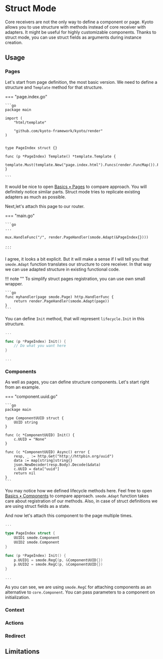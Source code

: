 
# Struct Mode

Core receivers are not the only way to define a component or page.
Kyoto allows you to use structure with methods instead of core receiver with adapters.
It might be useful for highly customizable components.
Thanks to struct mode, you can use struct fields as arguments during instance creation.

## Usage

### Pages

Let's start from page definition, the most basic version.
We need to define a structure and `Template` method for that structure.

=== "page.index.go"

	```go
	package main

	import (
		"html/template"

		"github.com/kyoto-framework/kyoto/render"
	)


	type PageIndex struct {}

	func (p *PageIndex) Template() *template.Template {
		template.Must(template.New("page.index.html").Funcs(render.FuncMap()).ParseGlob("*.html"))
	}
	
	```

It would be nice to open [Basics • Pages](basics/pages.md) to compare approach.
You will definitely notice similar parts.
Struct mode tries to replicate existing adapters as much as possible.

Next,let's attach this page to our router.

=== "main.go"

	```go
	...

	mux.HandleFunc("/", render.PageHandler(smode.Adapt(&PageIndex{})))

	...
	```

I agree, it looks a bit explicit.
But it will make a sense if I will tell you that `smode.Adapt` function translates our structure to core receiver.
In that way we can use adapted structure in existing functional code.

!!! note ""
	To simplify struct pages registration, you can use own small wrapper.

	```go
	func myhandler(page smode.Page) http.HandlerFunc {
		return render.PageHandler(smode.Adapt(page))
	}
	```

You can define `Init` method, that will represent `lifecycle.Init` in this structure.

```go
...

func (p *PageIndex) Init() {
	// Do what you want here
}

...
```

### Components

As well as pages, you can define structure components.
Let's start right from an example.

=== "component.uuid.go"

	```go
	package main

	type ComponentUUID struct {
		UUID string
	}

	func (c *ComponentUUID) Init() {
		c.UUID = "None"
	}

	func (c *ComponentUUID) Async() error {
		resp, _ := http.Get("http://httpbin.org/uuid")
        data := map[string]string{}
        json.NewDecoder(resp.Body).Decode(&data)
        c.UUID = data["uuid"]
        return nil
	}
	```

You may notice how we defined lifecycle methods here.
Feel free to open [Basics • Components](basics/components.md) to compare approach.
`smode.Adapt` function takes care about registration of our methods.
Also, in case of struct definitions we are using struct fields as a state.

And now let's attach this component to the page multiple times.

```go
...

type PageIndex struct {
	UUID1 smode.Component
	UUID2 smode.Component
}

func (p *PageIndex) Init() {
	p.UUID1 = smode.RegC(p, &ComponentUUID{})
	p.UUID2 = smode.RegC(p, &ComponentUUID{})
}

...
```

As you can see, we are using `smode.RegC` for attaching components as an alternative to `core.Component`.
You can pass parameters to a component on initialization.

### Context



### Actions

### Redirect

## Limitations

